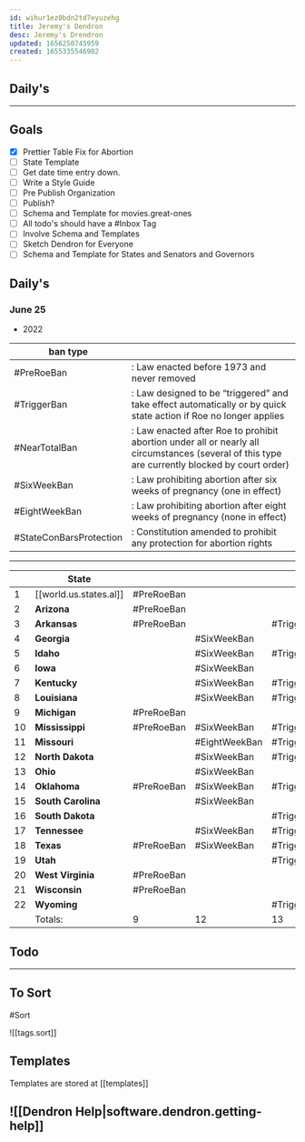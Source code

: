 ```yaml
---
id: wihur1ez0bdn2td7eyuzehg
title: Jeremy's Dendron
desc: Jeremy's Drendron
updated: 1656250745959
created: 1655335546902
---
```


## Daily's

---

## Goals

- [x] Prettier Table Fix for Abortion
- [ ] State Template
- [ ] Get date time entry down.
- [ ] Write a Style Guide
- [ ] Pre Publish Organization
- [ ] Publish?
- [ ] Schema and Template for movies.great-ones
- [ ] All todo's should have a #Inbox Tag
- [ ] Involve Schema and Templates
- [ ] Sketch Dendron for Everyone
- [ ] Schema and Template for States and Senators and Governors

## Daily's

### June 25

- 2022

| ban type                |                                                                                                                                                |
| ----------------------- | ---------------------------------------------------------------------------------------------------------------------------------------------- |
| #PreRoeBan              | : Law enacted before 1973 and never removed                                                                                                    |
| #TriggerBan             | : Law designed to be “triggered” and take effect automatically or by quick state action if Roe no longer applies                               |
| #NearTotalBan           | : Law enacted after Roe to prohibit abortion under all or nearly all circumstances (several of this type are currently blocked by court order) |
| #SixWeekBan             | : Law prohibiting abortion after six weeks of pregnancy (one in effect)                                                                        |
| #EightWeekBan           | : Law prohibiting abortion after eight weeks of pregnancy (none in effect)                                                                     |
| #StateConBarsProtection | : Constitution amended to prohibit any protection for abortion rights                                                                          |

---

<!-- prettier-ignore-start -->

|     | State              |                      |               |             |               |                         | totals |
| --- | ------------------ | -------------------- | ------------- | ----------- | ------------- | ----------------------- | ------ |
| 1   | [[world.us.states.al]] | #PreRoeBan    |             || #NearTotalBan | #StateConBarsProtection | 3      |
| 2   | **Arizona**        | #PreRoeBan           |               |             |               |                         | 2      |
| 3   | **Arkansas**       | #PreRoeBan           |               | #TriggerBan | #NearTotalBan |                         | 3      |
| 4   | **Georgia**        |                      | #SixWeekBan   |             |               |                         | 1      |
| 5   | **Idaho**          |                      | #SixWeekBan   | #TriggerBan |               |                         | 2      |
| 6   | **Iowa**           |                      | #SixWeekBan   |             |               |                         | 1      |
| 7   | **Kentucky**       |                      | #SixWeekBan   | #TriggerBan |               |                         | 2      |
| 8   | **Louisiana**      |                      | #SixWeekBan   | #TriggerBan | #NearTotalBan | #StateConBarsProtection | 4      |
| 9   | **Michigan**       | #PreRoeBan           |               |             |               |                         | 1      |
| 10  | **Mississippi**    | #PreRoeBan           | #SixWeekBan   | #TriggerBan |               |                         | 3      |
| 11  | **Missouri**       |                      | #EightWeekBan | #TriggerBan |               |                         | 2      |
| 12  | **North Dakota**   |                      | #SixWeekBan   | #TriggerBan |               |                         | 2      |
| 13  | **Ohio**           |                      | #SixWeekBan   |             |               |                         | 1      |
| 14  | **Oklahoma**       | #PreRoeBan           | #SixWeekBan   | #TriggerBan | #NearTotalBan |                         | 4      |
| 15  | **South Carolina** |                      | #SixWeekBan   |             |               |                         | 1      |
| 16  | **South Dakota**   |                      |               | #TriggerBan |               |                         | 1      |
| 17  | **Tennessee**      |                      | #SixWeekBan   | #TriggerBan |               | #StateConBarsProtection | 3      |
| 18  | **Texas**          | #PreRoeBan           | #SixWeekBan   | #TriggerBan |               |                         | 3      |
| 19  | **Utah**           |                      |               | #TriggerBan | #NearTotalBan |                         | 2      |
| 20  | **West Virginia**  | #PreRoeBan           |               |             |               | #StateConBarsProtection | 2      |
| 21  | **Wisconsin**      | #PreRoeBan           |               |             |               |                         | 1      |
| 22  | **Wyoming**        |                      |               | #TriggerBan |               |                         | 1      |
|     | Totals:            | 9                    | 12            | 13          | 5             | 4                       |        |
<!-- prettier-ignore-end -->

## Todo

---

## To Sort

#Sort

![[tags.sort]]

## Templates

Templates are stored at [[templates]]

## ![[Dendron Help|software.dendron.getting-help]]
